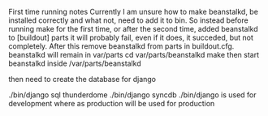 

First time running notes
Currently I am unsure how to make beanstalkd, be installed correctly and what not, need to add it to bin. 
So instead before running make for the first time, or after the second time, added beanstalkd to [buildout] parts
it will probably fail, even if it does, it succeded, but not completely. After this remove beanstalkd from parts 
in buildout.cfg. beanstalkd will remain in var/parts
cd var/parts/beanstalkd
make
then start beanstalkd inside /var/parts/beanstalkd

then need to create the database for django

./bin/django sql thunderdome
./bin/django syncdb
./bin/django is used for development where as production will be used for production
